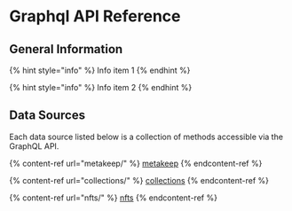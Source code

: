 # Graphql API Reference

## General Information

{% hint style="info" %}
Info item 1
{% endhint %}

{% hint style="info" %}
Info item 2
{% endhint %}

## Data Sources

Each data source listed below is a collection of methods accessible via the GraphQL API.

{% content-ref url="metakeep/" %}
[metakeep](metakeep/)
{% endcontent-ref %}

{% content-ref url="collections/" %}
[collections](collections/)
{% endcontent-ref %}

{% content-ref url="nfts/" %}
[nfts](nfts/)
{% endcontent-ref %}
